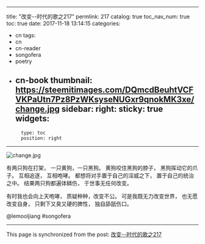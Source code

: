 
---
title: "改变--时代的歌之217"
permlink: 217
catalog: true
toc_nav_num: true
toc: true
date: 2017-11-18 13:14:15
categories:
- cn
tags:
- cn
- cn-reader
- songofera
- poetry
- cn-book
thumbnail: https://steemitimages.com/DQmcdBeuhtVCFVKPaUtn7Pz8PzWKsyseNUGxr9qnokMK3xe/change.jpg
sidebar:
    right:
        sticky: true
widgets:
    -
        type: toc
        position: right
---


![change.jpg](https://steemitimages.com/DQmcdBeuhtVCFVKPaUtn7Pz8PzWKsyseNUGxr9qnokMK3xe/change.jpg)


有两只狗在打架，
一只黄狗，一只黑狗。
黄狗咬住黑狗的脖子，
黑狗挥动它的爪子。
互相追逐，
互相咆哮。
都想将对手置于自己的淫威之下，
置于自己的统治之中。
结果两只狗都遍体鳞伤，
于世事无任何改变。

有时我也会向上天咆哮，
质疑种种，改变不公。
可是我既无力改变世界，
也无愿改变自身，
只剩下又臭又硬的脾性，
独自舔舐伤口。

@lemooljiang #songofera

- - -

This page is synchronized from the post: [改变--时代的歌之217](https://steemit.com/@lemooljiang/217)
